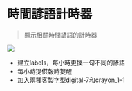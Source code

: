 # 時間諺語計時器
> 顯示相關時間諺語的計時器

![](https://github.com/Junghc/Timer/blob/master/timer/%E8%9E%A2%E5%B9%95%E5%BF%AB%E7%85%A7%202018-11-28%20%E4%B8%8B%E5%8D%8810.01.58.png)
- 建立labels，每小時更換一句不同的諺語
- 每小時提供報時提醒
- 加入兩種客製字型digital-7和crayon_1–1
